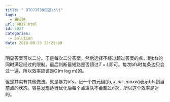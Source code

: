 ```yaml
---
title: " DTOJ3930归途\t\t"
tags:
  - 最短路
url: 4027.html
id: 4027
categories:
  - Solution
date: 2018-09-23 12:21:00
---
```


明显答案可以二分。于是每次二分答案，然后选择不经过超过答案的点，跑bfs的同时满足经过的限制。最后判断最短路是否超过$T+L$即可。每次bfs时每条边只会过一遍，所以效率应该是O(m log m)的。

但是其实有其他做法。就是暴力bfs，记一个四元组$(fa,x,dis,maxw)$表示bfs到当前点的状态。容易发现适当优化后每个点进队不会超过$n$次，所以这个效率是对的。
